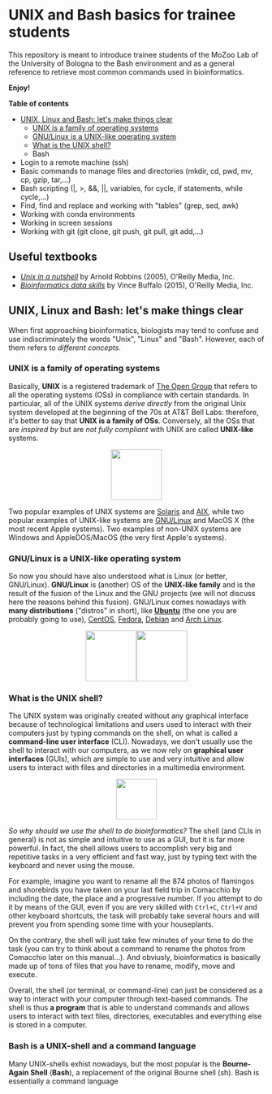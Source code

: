 # UNIX and Bash basics for trainee students
This repository is meant to introduce trainee students of the MoZoo Lab of the University of Bologna to the Bash environment and as a general reference to retrieve most common commands used in bioinformatics.

**Enjoy!**

**Table of contents**
  - [UNIX, Linux and Bash: let's make things clear](#unix-linux-and-bash-lets-make-things-clear)
    - [UNIX is a family of operating systems](#unix-is-a-family-of-operating-systems)
    - [GNU/Linux is a UNIX-like operating system](#gnulinux-is-a-unix-like-operating-system)
    - [What is the UNIX shell?](#what-is-the-unix-shell)
    - Bash
  - Login to a remote machine (ssh)
  - Basic commands to manage files and directories (mkdir, cd, pwd, mv, cp, gzip, tar,...)
  - Bash scripting (|, >, &&, ||, variables, for cycle, if statements, while cycle,...)
  - Find, find and replace and working with "tables" (grep, sed, awk)
  - Working with conda environments
  - Working in screen sessions
  - Working with git (git clone, git push, git pull, git add,...)
    

## Useful textbooks
  - [*Unix in a nutshell*](https://www.oreilly.com/library/view/unix-in-a/0596100299/) by Arnold Robbins (2005), O'Reilly Media, Inc.
  - [*Bioinformatics data skills*](https://www.oreilly.com/library/view/bioinformatics-data-skills/9781449367480/) by Vince Buffalo (2015), O'Reilly Media, Inc.

## UNIX, Linux and Bash: let's make things clear
When first approaching bioinformatics, biologists may tend to confuse and use indiscriminately the words "Unix", "Linux" and "Bash". However, each of them refers to *different concepts*.

### UNIX is a family of operating systems
Basically, **UNIX** is a registered trademark of [The Open Group](https://www.opengroup.org/unix-systems) that refers to all the operating systems (OSs) in compliance with certain standards. In particular, all of the UNIX systems *derive directly* from the original Unix system developed at the beginning of the 70s at AT&T Bell Labs: therefore, it's better to say that **UNIX is a family of OSs**. Conversely, all the OSs that are *inspired by* but are *not fully compliant* with UNIX are called **UNIX-like** systems.

<p align="center">
<img src="https://user-images.githubusercontent.com/72141380/196491582-25707e7a-bf73-4d3f-8944-042210dcc889.png" height="100">
</p>

Two popular examples of UNIX systems are [Solaris](https://www.oracle.com/solaris/solaris11/) and [AIX](https://www.ibm.com/products/aix), while two popular examples of UNIX-like systems are [GNU/Linux](https://www.gnu.org/gnu/linux-and-gnu.html) and MacOS X (the most recent Apple systems). Two examples of non-UNIX systems are Windows and AppleDOS/MacOS (the very first Apple's systems).

### GNU/Linux is a UNIX-like operating system
So now you should have also understood what is Linux (or better, GNU/Linux). **GNU/Linux** is (another) OS of the **UNIX-like family** and is the result of the fusion of the Linux and the GNU projects (we will not discuss here the reasons behind this fusion). GNU/Linux comes nowadays with **many distributions** ("distros" in short), like **[Ubuntu](https://www.ubuntu-it.org/)** (the one you are probably going to use), [CentOS](https://www.centos.org/), [Fedora](https://getfedora.org/it/), [Debian](https://www.debian.org/index.it.html) and [Arch Linux](https://archlinux.org/).

<p align="center">
<img src="https://user-images.githubusercontent.com/72141380/196498196-681b548d-aa3a-43fe-9b0c-64b0abbe5be0.png" height="100"><img src="https://user-images.githubusercontent.com/72141380/196494926-2ad5897b-7b55-4ee4-bbca-3af8a9be4f83.png" height="100">
</p>

### What is the UNIX shell?
The UNIX system was originally created without any graphical interface because of technological limitations and users used to interact with their computers just by typing commands on the shell, on what is called a **command-line user interface** (CLI). Nowadays, we don't usually use the shell to interact with our computers, as we now rely on **graphical user interfaces** (GUIs), which are simple to use and very intuitive and allow users to interact with files and directories in a multimedia environment.

<p align="center">
<img src="https://user-images.githubusercontent.com/72141380/198610525-ffc37b06-9f52-4c91-9a62-ae3ff6564c1d.png", height=80>
</p>

*So why should we use the shell to do bioinformatics?* The shell (and CLIs in general) is not as simple and intuitive to use as a GUI, but it is far more powerful. In fact, the shell allows users to accomplish very big and repetitive tasks in a very efficient and fast way, just by typing text with the keyboard and never using the mouse.

For example, imagine you want to rename all the 874 photos of flamingos and shorebirds you have taken on your last field trip in Comacchio by including the date, the place and a progressive number. If you attempt to do it by means of the GUI, even if you are very skilled with <code>Ctrl+C</code>, <code>Ctrl+V</code> and other keyboard shortcuts, the task will probably take several hours and will prevent you from spending some time with your houseplants.

On the contrary, the shell will just take few minutes of your time to do the task (you can try to think about a command to rename the photos from Comacchio later on this manual...). And obviusly, bioinformatics is basically made up of tons of files that you have to rename, modify, move and execute.

Overall, the shell (or terminal, or command-line) can just be considered as a way to interact with your computer through text-based commands. The shell is thus **a program** that is able to understand commands and allows users to interact with text files, directories, executables and everything else is stored in a computer.

### Bash is a UNIX-shell and a command language
Many UNIX-shells exhist nowadays, but the most popular is the **Bourne-Again Shell** (**Bash**), a replacement of the original Bourne shell (sh). Bash is essentially a command language
